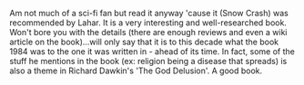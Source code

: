 Am not much of a sci-fi fan but read it anyway 'cause it (Snow Crash) was recommended by Lahar. It is a very interesting and well-researched book. Won't bore you with the details (there are enough reviews and even a wiki article on the book)...will only say that it is to this decade what the book 1984 was to the one it was written in - ahead of its time. In fact, some of the stuff he mentions in the book (ex: religion being a disease that spreads) is also a theme in Richard Dawkin's 'The God Delusion'. A good book.